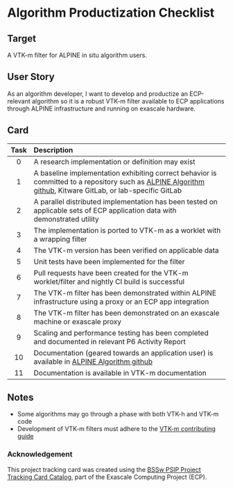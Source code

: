 [metadata:tags]:- "ecp-psip-ptc"
# Algorithm Productization Checklist

## Target

A VTK-m filter for ALPINE in situ algorithm users.

## User Story

As an algorithm developer, I want to develop and productize an ECP-relevant algorithm so it is a robust VTK-m filter available to ECP applications through ALPINE infrastructure and running on exascale hardware.   

## Card

| Task | Description |
|:-----:|:------------|
|  0 | A research implementation or definition may exist |
|  1 | A baseline implementation exhibiting correct behavior is committed to a repository such as [ALPINE Algorithm github](https://github.com/Alpine-DAV/algorithms), Kitware GitLab, or lab-specific GitLab |
|  2 | A parallel distributed implementation has been tested on applicable sets of ECP application data with demonstrated utility  |
|  3 | The implementation is ported to VTK-m as a worklet with a wrapping filter |
|  4 | The VTK-m version has been verified on applicable data |
|  5 | Unit tests have been implemented for the filter
|  6 | Pull requests have been created for the VTK-m worklet/filter and nightly CI build is successful |
|  7 | The VTK-m filter has been demonstrated within ALPINE infrastructure using a proxy or an ECP app integration |
|  8 | The VTK-m filter has been demonstrated on an exascale machine or exascale proxy
|  9 | Scaling and performance testing has been completed and documented in relevant P6 Activity Report
| 10 | Documentation (geared towards an application user) is available in [ALPINE Algorithm github](https://github.com/Alpine-DAV/algorithms) |
| 11 | Documentation is available in VTK-m documentation |

## Notes

- Some algorithms may go through a phase with both VTK-h and VTK-m code
- Development of VTK-m filters must adhere to the [VTK-m contributing guide](https://gitlab.kitware.com/vtk/vtk-m/blob/master/CONTRIBUTING.md)


### Acknowledgement

This project tracking card was created using the [BSSw PSIP Project Tracking Card Catalog](https://bssw-psip.github.io/ptc-catalog/), part of the Exascale Computing Project (ECP).
